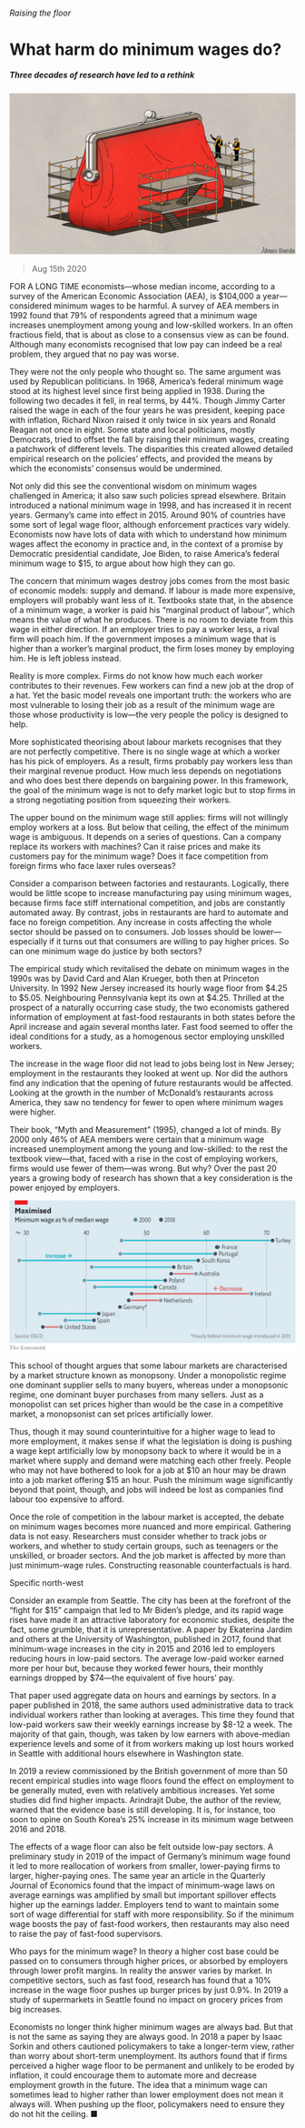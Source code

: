 ###### Raising the floor

# What harm do minimum wages do? 

##### Three decades of research have led to a rethink 

![image](images/20200815_SBD001_0.jpg) 

> Aug 15th 2020 

FOR A LONG TIME economists—whose median income, according to a survey of the American Economic Association (AEA), is $104,000 a year—considered minimum wages to be harmful. A survey of AEA members in 1992 found that 79% of respondents agreed that a minimum wage increases unemployment among young and low-skilled workers. In an often fractious field, that is about as close to a consensus view as can be found. Although many economists recognised that low pay can indeed be a real problem, they argued that no pay was worse.

They were not the only people who thought so. The same argument was used by Republican politicians. In 1968, America’s federal minimum wage stood at its highest level since first being applied in 1938. During the following two decades it fell, in real terms, by 44%. Though Jimmy Carter raised the wage in each of the four years he was president, keeping pace with inflation, Richard Nixon raised it only twice in six years and Ronald Reagan not once in eight. Some state and local politicians, mostly Democrats, tried to offset the fall by raising their minimum wages, creating a patchwork of different levels. The disparities this created allowed detailed empirical research on the policies’ effects, and provided the means by which the economists’ consensus would be undermined.


Not only did this see the conventional wisdom on minimum wages challenged in America; it also saw such policies spread elsewhere. Britain introduced a national minimum wage in 1998, and has increased it in recent years. Germany’s came into effect in 2015. Around 90% of countries have some sort of legal wage floor, although enforcement practices vary widely. Economists now have lots of data with which to understand how minimum wages affect the economy in practice and, in the context of a promise by Democratic presidential candidate, Joe Biden, to raise America’s federal minimum wage to $15, to argue about how high they can go.

The concern that minimum wages destroy jobs comes from the most basic of economic models: supply and demand. If labour is made more expensive, employers will probably want less of it. Textbooks state that, in the absence of a minimum wage, a worker is paid his “marginal product of labour”, which means the value of what he produces. There is no room to deviate from this wage in either direction. If an employer tries to pay a worker less, a rival firm will poach him. If the government imposes a minimum wage that is higher than a worker’s marginal product, the firm loses money by employing him. He is left jobless instead.

Reality is more complex. Firms do not know how much each worker contributes to their revenues. Few workers can find a new job at the drop of a hat. Yet the basic model reveals one important truth: the workers who are most vulnerable to losing their job as a result of the minimum wage are those whose productivity is low—the very people the policy is designed to help.

More sophisticated theorising about labour markets recognises that they are not perfectly competitive. There is no single wage at which a worker has his pick of employers. As a result, firms probably pay workers less than their marginal revenue product. How much less depends on negotiations and who does best there depends on bargaining power. In this framework, the goal of the minimum wage is not to defy market logic but to stop firms in a strong negotiating position from squeezing their workers.

The upper bound on the minimum wage still applies: firms will not willingly employ workers at a loss. But below that ceiling, the effect of the minimum wage is ambiguous. It depends on a series of questions. Can a company replace its workers with machines? Can it raise prices and make its customers pay for the minimum wage? Does it face competition from foreign firms who face laxer rules overseas?

Consider a comparison between factories and restaurants. Logically, there would be little scope to increase manufacturing pay using minimum wages, because firms face stiff international competition, and jobs are constantly automated away. By contrast, jobs in restaurants are hard to automate and face no foreign competition. Any increase in costs affecting the whole sector should be passed on to consumers. Job losses should be lower—especially if it turns out that consumers are willing to pay higher prices. So can one minimum wage do justice by both sectors? 

The empirical study which revitalised the debate on minimum wages in the 1990s was by David Card and Alan Krueger, both then at Princeton University. In 1992 New Jersey increased its hourly wage floor from $4.25 to $5.05. Neighbouring Pennsylvania kept its own at $4.25. Thrilled at the prospect of a naturally occurring case study, the two economists gathered information of employment at fast-food restaurants in both states before the April increase and again several months later. Fast food seemed to offer the ideal conditions for a study, as a homogenous sector employing unskilled workers.

The increase in the wage floor did not lead to jobs being lost in New Jersey; employment in the restaurants they looked at went up. Nor did the authors find any indication that the opening of future restaurants would be affected. Looking at the growth in the number of McDonald’s restaurants across America, they saw no tendency for fewer to open where minimum wages were higher.

Their book, “Myth and Measurement” (1995), changed a lot of minds. By 2000 only 46% of AEA members were certain that a minimum wage increased unemployment among the young and low-skilled: to the rest the textbook view—that, faced with a rise in the cost of employing workers, firms would use fewer of them—was wrong. But why? Over the past 20 years a growing body of research has shown that a key consideration is the power enjoyed by employers.

![image](images/20200815_SBC650.png) 


This school of thought argues that some labour markets are characterised by a market structure known as monopsony. Under a monopolistic regime one dominant supplier sells to many buyers, whereas under a monopsonic regime, one dominant buyer purchases from many sellers. Just as a monopolist can set prices higher than would be the case in a competitive market, a monopsonist can set prices artificially lower.

Thus, though it may sound counterintuitive for a higher wage to lead to more employment, it makes sense if what the legislation is doing is pushing a wage kept artificially low by monopsony back to where it would be in a market where supply and demand were matching each other freely. People who may not have bothered to look for a job at $10 an hour may be drawn into a job market offering $15 an hour. Push the minimum wage significantly beyond that point, though, and jobs will indeed be lost as companies find labour too expensive to afford.

Once the role of competition in the labour market is accepted, the debate on minimum wages becomes more nuanced and more empirical. Gathering data is not easy. Researchers must consider whether to track jobs or workers, and whether to study certain groups, such as teenagers or the unskilled, or broader sectors. And the job market is affected by more than just minimum-wage rules. Constructing reasonable counterfactuals is hard.

Specific north-west

Consider an example from Seattle. The city has been at the forefront of the “fight for $15” campaign that led to Mr Biden’s pledge, and its rapid wage rises have made it an attractive laboratory for economic studies, despite the fact, some grumble, that it is unrepresentative. A paper by Ekaterina Jardim and others at the University of Washington, published in 2017, found that minimum-wage increases in the city in 2015 and 2016 led to employers reducing hours in low-paid sectors. The average low-paid worker earned more per hour but, because they worked fewer hours, their monthly earnings dropped by $74—the equivalent of five hours’ pay.

That paper used aggregate data on hours and earnings by sectors. In a paper published in 2018, the same authors used administrative data to track individual workers rather than looking at averages. This time they found that low-paid workers saw their weekly earnings increase by $8-12 a week. The majority of that gain, though, was taken by low earners with above-median experience levels and some of it from workers making up lost hours worked in Seattle with additional hours elsewhere in Washington state.

In 2019 a review commissioned by the British government of more than 50 recent empirical studies into wage floors found the effect on employment to be generally muted, even with relatively ambitious increases. Yet some studies did find higher impacts. Arindrajit Dube, the author of the review, warned that the evidence base is still developing. It is, for instance, too soon to opine on South Korea’s 25% increase in its minimum wage between 2016 and 2018.

The effects of a wage floor can also be felt outside low-pay sectors. A preliminary study in 2019 of the impact of Germany’s minimum wage found it led to more reallocation of workers from smaller, lower-paying firms to larger, higher-paying ones. The same year an article in the Quarterly Journal of Economics found that the impact of minimum-wage laws on average earnings was amplified by small but important spillover effects higher up the earnings ladder. Employers tend to want to maintain some sort of wage differential for staff with more responsibility. So if the minimum wage boosts the pay of fast-food workers, then restaurants may also need to raise the pay of fast-food supervisors.

Who pays for the minimum wage? In theory a higher cost base could be passed on to consumers through higher prices, or absorbed by employers through lower profit margins. In reality the answer varies by market. In competitive sectors, such as fast food, research has found that a 10% increase in the wage floor pushes up burger prices by just 0.9%. In 2019 a study of supermarkets in Seattle found no impact on grocery prices from big increases.

Economists no longer think higher minimum wages are always bad. But that is not the same as saying they are always good. In 2018 a paper by Isaac Sorkin and others cautioned policymakers to take a longer-term view, rather than worry about short-term unemployment. Its authors found that if firms perceived a higher wage floor to be permanent and unlikely to be eroded by inflation, it could encourage them to automate more and decrease employment growth in the future. The idea that a minimum wage can sometimes lead to higher rather than lower employment does not mean it always will. When pushing up the floor, policymakers need to ensure they do not hit the ceiling. ■

